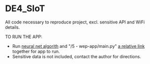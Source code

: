 # DE4_SIoT
All code necessary to reproduce project, excl. sensitive API and WiFi details. 

TO RUN THE APP:
 - Run [neural net algorith](https://github.com/higorfelipe2/DE4_SIoT/blob/main/4%20-%20matlab_neural_net/use_neural_net.mlx)
 and "/5 - wep-app/main.py" [a relative link](main.py) together for app to run.
 - Sensitive data is not included, contact the author for directions.
 
